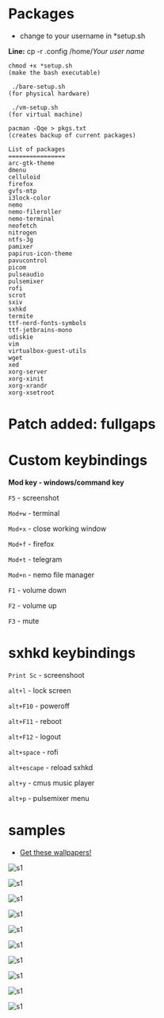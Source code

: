 # Packages

- change to your username in *setup.sh  
 
 **Line:** cp -r .config /home/*Your user name*

```
chmod +x *setup.sh
(make the bash executable)

 ./bare-setup.sh
(for physical hardware)                
 
 ./vm-setup.sh
(for virtual machine)

pacman -Qqe > pkgs.txt 
(creates backup of current packages)
```

```
List of packages
================
arc-gtk-theme
dmenu
celluloid
firefox
gvfs-mtp
i3lock-color
nemo
nemo-fileroller
nemo-terminal
neofetch
nitrogen
ntfs-3g
pamixer
papirus-icon-theme
pavucontrol
picom
pulseaudio
pulsemixer 
rofi
scrot
sxiv
sxhkd
termite
ttf-nerd-fonts-symbols 
ttf-jetbrains-mono
udiskie
vim
virtualbox-guest-utils
wget
xed
xorg-server
xorg-xinit
xorg-xrandr
xorg-xsetroot
```
# **Patch added: fullgaps**

# **Custom keybindings**

**Mod key - windows/command key**


```F5``` - screenshot

```Mod+w``` - terminal

```Mod+x``` - close working window

```Mod+f``` - firefox

```Mod+t``` - telegram

```Mod+n``` - nemo file manager

```F1``` - volume down

```F2``` - volume up

```F3``` - mute

# **sxhkd keybindings**

```Print Sc``` - screenshoot

```alt+l``` - lock screen

```alt+F10``` - poweroff

```alt+F11``` - reboot

```alt+F12``` - logout

```alt+space``` - rofi

```alt+escape``` - reload sxhkd

```alt+y``` - cmus music player

```alt+p``` - pulsemixer menu




# samples 

- [Get these wallpapers!](https://github.com/nebulaxyz/wallpapers) 

![s1](https://raw.githubusercontent.com/nebulaxyz/wallpapers/master/samples/2020-09-01-215940_1360x768_scrot.png)

![s1](https://raw.githubusercontent.com/nebulaxyz/wallpapers/master/samples/2020-09-01-215930_1360x768_scrot.png)

![s1](https://raw.githubusercontent.com/nebulaxyz/wallpapers/master/samples/Screenshot%20from%202020-08-28%2019-01-12.png)

![s1](https://raw.githubusercontent.com/nebulaxyz/wallpapers/master/samples/2020-08-30-231101_1360x768_scrot.png)

![s1](https://raw.githubusercontent.com/nebulaxyz/wallpapers/master/samples/Screenshot%20from%202020-08-28%2019-03-07.png)

![s1](https://raw.githubusercontent.com/nebulaxyz/wallpapers/master/samples/2020-08-30-230743_1360x768_scrot.png)

![s1](https://raw.githubusercontent.com/nebulaxyz/wallpapers/master/samples/Screenshot%20from%202020-08-28%2019-03-47.png)

![s1](https://raw.githubusercontent.com/nebulaxyz/wallpapers/master/samples/2020-08-30-231026_1360x768_scrot.png)

![s1](https://raw.githubusercontent.com/nebulaxyz/wallpapers/master/samples/Screenshot%20from%202020-08-28%2019-04-54.png)

![s1](https://raw.githubusercontent.com/nebulaxyz/wallpapers/master/samples/2020-08-30-231126_1360x768_scrot.png)

